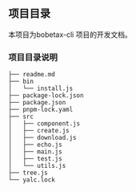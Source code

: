 项目目录
------
本项目为bobetax-cli 项目的开发文档。

### 项目目录说明
```
├── readme.md
├── bin
│   └── install.js
├── package-lock.json
├── package.json
├── pnpm-lock.yaml
├── src
│   ├── component.js
│   ├── create.js
│   ├── download.js
│   ├── echo.js
│   ├── main.js
│   ├── test.js
│   └── utils.js
├── tree.js
└── yalc.lock
```

